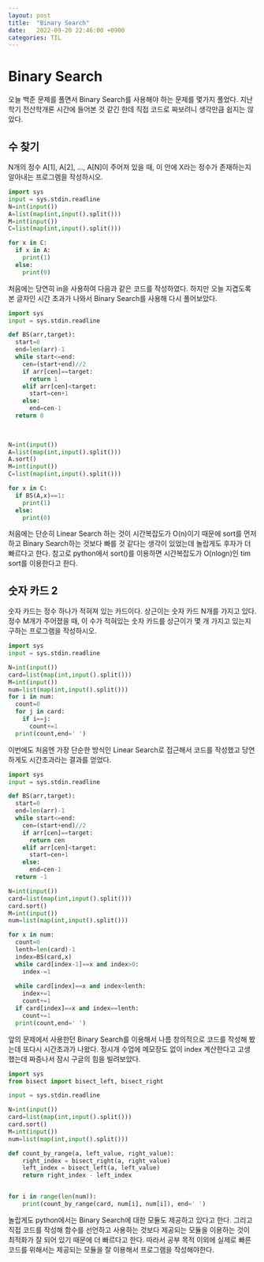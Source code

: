 ```yaml
---
layout: post
title:  "Binary Search"
date:   2022-09-20 22:46:00 +0900
categories: TIL
---
```

# Binary Search
오늘 백준 문제를 풀면서 Binary Search를 사용해야 하는 문제를 몇가지 풀었다. 지난 학기 전산학개론 시간에 들어본 것 같긴 한데 직접 코드로 짜보려니 생각만큼 쉽지는 않았다.  

## 수 찾기
N개의 정수 A[1], A[2], …, A[N]이 주어져 있을 때, 이 안에 X라는 정수가 존재하는지 알아내는 프로그램을 작성하시오.  

```python
import sys
input = sys.stdin.readline
N=int(input())
A=list(map(int,input().split()))
M=int(input())
C=list(map(int,input().split()))

for x in C:
  if x in A:
    print(1)
  else:
    print(0)
```
처음에는 당연히 in을 사용하여 다음과 같은 코드를 작성하였다. 하지만 오늘 지겹도록 본 글자인 시간 초과가 나와서 Binary Search를 사용해 다시 풀어보았다.

```python
import sys
input = sys.stdin.readline

def BS(arr,target):
  start=0
  end=len(arr)-1
  while start<=end:
    cen=(start+end)//2
    if arr[cen]==target:
      return 1
    elif arr[cen]<target:
      start=cen+1
    else:
      end=cen-1
  return 0
 
  

N=int(input())
A=list(map(int,input().split()))
A.sort()
M=int(input())
C=list(map(int,input().split()))

for x in C:
  if BS(A,x)==1:
    print(1)
  else:
    print(0)
```
처음에는 단순히 Linear Search 하는 것이 시간복잡도가 O(n)이기 때문에 sort를 먼저하고 Binary Search하는 것보다 빠를 것 같다는 생각이 있었는데 놀랍게도 후자가 더 빠르다고 한다.
참고로 python에서 sort()를 이용하면 시간복잡도가 O(nlogn)인 tim sort를 이용한다고 한다.  


## 숫자 카드 2
숫자 카드는 정수 하나가 적혀져 있는 카드이다. 상근이는 숫자 카드 N개를 가지고 있다. 정수 M개가 주어졌을 때, 이 수가 적혀있는 숫자 카드를 상근이가 몇 개 가지고 있는지 구하는 프로그램을 작성하시오.  

```python
import sys
input = sys.stdin.readline

N=int(input())
card=list(map(int,input().split()))
M=int(input())
num=list(map(int,input().split()))
for i in num:
  count=0
  for j in card:
    if i==j:
      count+=1
  print(count,end=' ')
```
이번에도 처음엔 가장 단순한 방식인 Linear Search로 접근해서 코드를 작성했고 당연하게도 시간초과라는 결과를 얻었다. 

```python
import sys
input = sys.stdin.readline

def BS(arr,target):
  start=0
  end=len(arr)-1
  while start<=end:
    cen=(start+end)//2
    if arr[cen]==target:
      return cen
    elif arr[cen]<target:
      start=cen+1
    else:
      end=cen-1
  return -1

N=int(input())
card=list(map(int,input().split()))
card.sort()
M=int(input())
num=list(map(int,input().split()))

for x in num:
  count=0
  lenth=len(card)-1
  index=BS(card,x)
  while card[index-1]==x and index>0:
    index-=1
    
  while card[index]==x and index<lenth:
    index+=1
    count+=1
  if card[index]==x and index==lenth:
    count+=1
  print(count,end=' ')
```
앞의 문제에서 사용한던 Binary Search를 이용해서 나름 창의적으로 코드를 작성해 봤는데 또다시 시간초과가 나왔다. 정시개 수업에 메모장도 없이 index 계산한다고 고생했는데 짜증나서 잠시 구글의 힘을 빌려보았다.  

```python
import sys
from bisect import bisect_left, bisect_right

input = sys.stdin.readline

N=int(input())
card=list(map(int,input().split()))
card.sort()
M=int(input())
num=list(map(int,input().split()))

def count_by_range(a, left_value, right_value):
    right_index = bisect_right(a, right_value)
    left_index = bisect_left(a, left_value)
    return right_index - left_index


for i in range(len(num)):
    print(count_by_range(card, num[i], num[i]), end=' ')
```
놀랍게도 python에서는 Binary Search에 대한 모듈도 제공하고 있다고 한다. 그리고 직접 코드를 작성해 함수를 선언하고 사용하는 것보다 제공되는 모듈을 이용하는 것이 최적화가 잘 되어 있기 때문에 더 빠르다고 한다. 따라서 공부 목적 이외에 실제로 빠른 코드를 위해서는 제공되는 모듈을 잘 이용해서 프로그램을 작성해야한다.